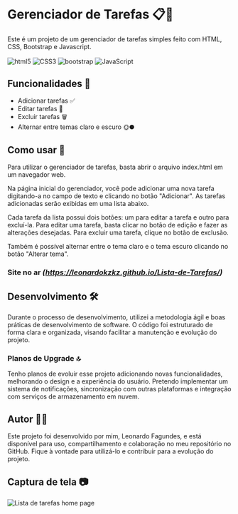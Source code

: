 # Gerenciador de Tarefas 📋🔧

Este é um projeto de um gerenciador de tarefas simples feito com HTML, CSS, Bootstrap e Javascript.
<div style="display: inline_block">
  <img align="center" alt="html5" src="https://img.shields.io/badge/HTML-239120?style=for-the-badge&logo=html5&logoColor=white"/>
  <img align="center" alt="CSS3" src="https://img.shields.io/badge/CSS-239120?&style=for-the-badge&logo=css3&logoColor=white"/>
  <img align="center" alt="bootstrap" src="https://img.shields.io/badge/Bootstrap-563D7C?style=for-the-badge&logo=bootstrap&logoColor=white"/>
  <img align="center" alt="JavaScript" src="https://img.shields.io/badge/JavaScript-323330?style=for-the-badge&logo=javascript&logoColor=F7DF1E"/>  
</div>

## Funcionalidades 🚀

- Adicionar tarefas ✅
- Editar tarefas 📝
- Excluir tarefas 🗑️
- Alternar entre temas claro e escuro 🌞🌑

## Como usar 🤔

Para utilizar o gerenciador de tarefas, basta abrir o arquivo index.html em um navegador web.

Na página inicial do gerenciador, você pode adicionar uma nova tarefa digitando-a no campo de texto e clicando no botão "Adicionar". As tarefas adicionadas serão exibidas em uma lista abaixo.

Cada tarefa da lista possui dois botões: um para editar a tarefa e outro para excluí-la. Para editar uma tarefa, basta clicar no botão de edição e fazer as alterações desejadas. Para excluir uma tarefa, clique no botão de exclusão.

Também é possível alternar entre o tema claro e o tema escuro clicando no botão "Alterar tema".

### Site no ar *(https://leonardokzkz.github.io/Lista-de-Tarefas/)*

## Desenvolvimento 🛠️

Durante o processo de desenvolvimento, utilizei a metodologia ágil e boas práticas de desenvolvimento de software. O código foi estruturado de forma clara e organizada, visando facilitar a manutenção e evolução do projeto.

### Planos de Upgrade 🔝
Tenho planos de evoluir esse projeto adicionando novas funcionalidades, melhorando o design e a experiência do usuário. Pretendo implementar um sistema de notificações, sincronização com outras plataformas e integração com serviços de armazenamento em nuvem.

## Autor 👨‍💻

Este projeto foi desenvolvido por mim, Leonardo Fagundes, e está disponível para uso, compartilhamento e colaboração no meu repositório no GitHub. Fique à vontade para utilizá-lo e contribuir para a evolução do projeto.

## Captura de tela 📷

![Lista de tarefas home page](img/Capturadetela01.png)
